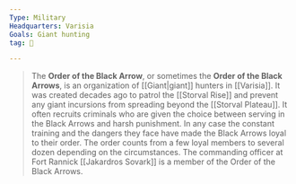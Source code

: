 ```yaml
---
Type: Military
Headquarters: Varisia
Goals: Giant hunting
tag: 👥

---
```


> The **Order of the Black Arrow**, or sometimes the **Order of the Black Arrows**, is an organization of [[Giant|giant]] hunters in [[Varisia]]. It was created decades ago to patrol the [[Storval Rise]] and prevent any giant incursions from spreading beyond the [[Storval Plateau]]. It often recruits criminals who are given the choice between serving in the Black Arrows and harsh punishment. In any case the constant training and the dangers they face have made the Black Arrows loyal to their order. The order counts from a few loyal members to several dozen depending on the circumstances.
> The commanding officer at Fort Rannick [[Jakardros Sovark]] is a member of the Order of the Black Arrows.







